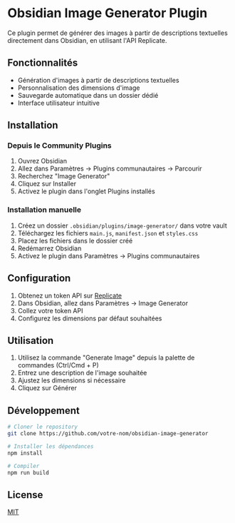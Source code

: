 # Obsidian Image Generator Plugin

Ce plugin permet de générer des images à partir de descriptions textuelles directement dans Obsidian, en utilisant l'API Replicate.

## Fonctionnalités

- Génération d'images à partir de descriptions textuelles
- Personnalisation des dimensions d'image
- Sauvegarde automatique dans un dossier dédié
- Interface utilisateur intuitive

## Installation

### Depuis le Community Plugins

1. Ouvrez Obsidian
2. Allez dans Paramètres → Plugins communautaires → Parcourir
3. Recherchez "Image Generator"
4. Cliquez sur Installer
5. Activez le plugin dans l'onglet Plugins installés

### Installation manuelle

1. Créez un dossier `.obsidian/plugins/image-generator/` dans votre vault
2. Téléchargez les fichiers `main.js`, `manifest.json` et `styles.css`
3. Placez les fichiers dans le dossier créé
4. Redémarrez Obsidian
5. Activez le plugin dans Paramètres → Plugins communautaires

## Configuration

1. Obtenez un token API sur [Replicate](https://replicate.com/account)
2. Dans Obsidian, allez dans Paramètres → Image Generator
3. Collez votre token API
4. Configurez les dimensions par défaut souhaitées

## Utilisation

1. Utilisez la commande "Generate Image" depuis la palette de commandes (Ctrl/Cmd + P)
2. Entrez une description de l'image souhaitée
3. Ajustez les dimensions si nécessaire
4. Cliquez sur Générer

## Développement

```bash
# Cloner le repository
git clone https://github.com/votre-nom/obsidian-image-generator

# Installer les dépendances
npm install

# Compiler
npm run build
```

## License

[MIT](LICENSE)
